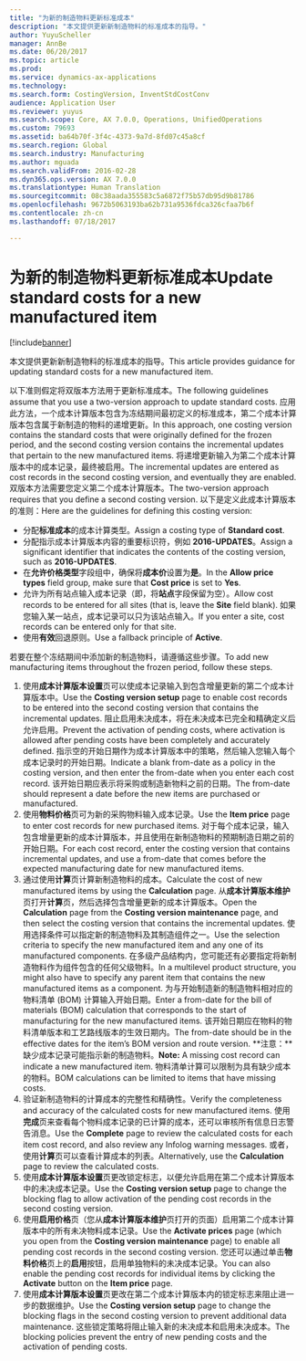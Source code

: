 ```yaml
---
title: "为新的制造物料更新标准成本"
description: "本文提供更新新制造物料的标准成本的指导。"
author: YuyuScheller
manager: AnnBe
ms.date: 06/20/2017
ms.topic: article
ms.prod: 
ms.service: dynamics-ax-applications
ms.technology: 
ms.search.form: CostingVersion, InventStdCostConv
audience: Application User
ms.reviewer: yuyus
ms.search.scope: Core, AX 7.0.0, Operations, UnifiedOperations
ms.custom: 79693
ms.assetid: ba64b70f-3f4c-4373-9a7d-8fd07c45a8cf
ms.search.region: Global
ms.search.industry: Manufacturing
ms.author: mguada
ms.search.validFrom: 2016-02-28
ms.dyn365.ops.version: AX 7.0.0
ms.translationtype: Human Translation
ms.sourcegitcommit: 08c38aada355583c5a6872f75b57db95d9b81786
ms.openlocfilehash: 9672b5063193ba62b731a9536fdca326cfaa7b6f
ms.contentlocale: zh-cn
ms.lasthandoff: 07/18/2017

---
```


# <a name="update-standard-costs-for-a-new-manufactured-item"></a><span data-ttu-id="e3179-103">为新的制造物料更新标准成本</span><span class="sxs-lookup"><span data-stu-id="e3179-103">Update standard costs for a new manufactured item</span></span>

[!include[banner](../includes/banner.md)]


<span data-ttu-id="e3179-104">本文提供更新新制造物料的标准成本的指导。</span><span class="sxs-lookup"><span data-stu-id="e3179-104">This article provides guidance for updating standard costs for a new manufactured item.</span></span> 

<span data-ttu-id="e3179-105">以下准则假定将双版本方法用于更新标准成本。</span><span class="sxs-lookup"><span data-stu-id="e3179-105">The following guidelines assume that you use a two-version approach to update standard costs.</span></span> <span data-ttu-id="e3179-106">应用此方法，一个成本计算版本包含为冻结期间最初定义的标准成本，第二个成本计算版本包含属于新制造的物料的递增更新。</span><span class="sxs-lookup"><span data-stu-id="e3179-106">In this approach, one costing version contains the standard costs that were originally defined for the frozen period, and the second costing version contains the incremental updates that pertain to the new manufactured items.</span></span> <span data-ttu-id="e3179-107">将递增更新输入为第二个成本计算版本中的成本记录，最终被启用。</span><span class="sxs-lookup"><span data-stu-id="e3179-107">The incremental updates are entered as cost records in the second costing version, and eventually they are enabled.</span></span> <span data-ttu-id="e3179-108">双版本方法需要您定义第二个成本计算版本。</span><span class="sxs-lookup"><span data-stu-id="e3179-108">The two-version approach requires that you define a second costing version.</span></span> <span data-ttu-id="e3179-109">以下是定义此成本计算版本的准则：</span><span class="sxs-lookup"><span data-stu-id="e3179-109">Here are the guidelines for defining this costing version:</span></span>

-   <span data-ttu-id="e3179-110">分配**标准成本**的成本计算类型。</span><span class="sxs-lookup"><span data-stu-id="e3179-110">Assign a costing type of **Standard cost**.</span></span>
-   <span data-ttu-id="e3179-111">分配指示成本计算版本内容的重要标识符，例如 **2016-UPDATES**。</span><span class="sxs-lookup"><span data-stu-id="e3179-111">Assign a significant identifier that indicates the contents of the costing version, such as **2016-UPDATES**.</span></span>
-   <span data-ttu-id="e3179-112">在**允许价格类型**字段组中，确保将**成本价**设置为**是**。</span><span class="sxs-lookup"><span data-stu-id="e3179-112">In the **Allow price types** field group, make sure that **Cost price** is set to **Yes**.</span></span>
-   <span data-ttu-id="e3179-113">允许为所有站点输入成本记录（即，将**站点**字段保留为空）。</span><span class="sxs-lookup"><span data-stu-id="e3179-113">Allow cost records to be entered for all sites (that is, leave the **Site** field blank).</span></span> <span data-ttu-id="e3179-114">如果您输入某一站点，成本记录可以只为该站点输入。</span><span class="sxs-lookup"><span data-stu-id="e3179-114">If you enter a site, cost records can be entered only for that site.</span></span>
-   <span data-ttu-id="e3179-115">使用**有效**回退原则。</span><span class="sxs-lookup"><span data-stu-id="e3179-115">Use a fallback principle of **Active**.</span></span>

<span data-ttu-id="e3179-116">若要在整个冻结期间中添加新的制造物料，请遵循这些步骤。</span><span class="sxs-lookup"><span data-stu-id="e3179-116">To add new manufacturing items throughout the frozen period, follow these steps.</span></span>

1.  <span data-ttu-id="e3179-117">使用**成本计算版本设置**页可以使成本记录输入到包含增量更新的第二个成本计算版本中。</span><span class="sxs-lookup"><span data-stu-id="e3179-117">Use the **Costing version setup** page to enable cost records to be entered into the second costing version that contains the incremental updates.</span></span> <span data-ttu-id="e3179-118">阻止启用未决成本，将在未决成本已完全和精确定义后允许启用。</span><span class="sxs-lookup"><span data-stu-id="e3179-118">Prevent the activation of pending costs, where activation is allowed after pending costs have been completely and accurately defined.</span></span> <span data-ttu-id="e3179-119">指示空的开始日期作为成本计算版本中的策略，然后输入您输入每个成本记录时的开始日期。</span><span class="sxs-lookup"><span data-stu-id="e3179-119">Indicate a blank from-date as a policy in the costing version, and then enter the from-date when you enter each cost record.</span></span> <span data-ttu-id="e3179-120">该开始日期应表示将采购或制造新物料之前的日期。</span><span class="sxs-lookup"><span data-stu-id="e3179-120">The from-date should represent a date before the new items are purchased or manufactured.</span></span>
2.  <span data-ttu-id="e3179-121">使用**物料价格**页可为新的采购物料输入成本记录。</span><span class="sxs-lookup"><span data-stu-id="e3179-121">Use the **Item price** page to enter cost records for new purchased items.</span></span> <span data-ttu-id="e3179-122">对于每个成本记录，输入包含增量更新的成本计算版本，并且使用在新制造物料的预期制造日期之前的开始日期。</span><span class="sxs-lookup"><span data-stu-id="e3179-122">For each cost record, enter the costing version that contains incremental updates, and use a from-date that comes before the expected manufacturing date for new manufactured items.</span></span>
3.  <span data-ttu-id="e3179-123">通过使用**计算**页计算新制造物料的成本。</span><span class="sxs-lookup"><span data-stu-id="e3179-123">Calculate the cost of new manufactured items by using the **Calculation** page.</span></span> <span data-ttu-id="e3179-124">从**成本计算版本维护**页打开**计算**页，然后选择包含增量更新的成本计算版本。</span><span class="sxs-lookup"><span data-stu-id="e3179-124">Open the **Calculation** page from the **Costing version maintenance** page, and then select the costing version that contains the incremental updates.</span></span> <span data-ttu-id="e3179-125">使用选择条件可以指定新的制造物料及其制造组件之一。</span><span class="sxs-lookup"><span data-stu-id="e3179-125">Use the selection criteria to specify the new manufactured item and any one of its manufactured components.</span></span> <span data-ttu-id="e3179-126">在多级产品结构内，您可能还有必要指定将新制造物料作为组件包含的任何父级物料。</span><span class="sxs-lookup"><span data-stu-id="e3179-126">In a multilevel product structure, you might also have to specify any parent item that contains the new manufactured items as a component.</span></span> <span data-ttu-id="e3179-127">为与开始制造新的制造物料相对应的物料清单 (BOM) 计算输入开始日期。</span><span class="sxs-lookup"><span data-stu-id="e3179-127">Enter a from-date for the bill of materials (BOM) calculation that corresponds to the start of manufacturing for the new manufactured items.</span></span> <span data-ttu-id="e3179-128">该开始日期应在物料的物料清单版本和工艺路线版本的生效日期内。</span><span class="sxs-lookup"><span data-stu-id="e3179-128">The from-date should be in the effective dates for the item’s BOM version and route version.</span></span> <span data-ttu-id="e3179-129">**注意：**缺少成本记录可能指示新的制造物料。</span><span class="sxs-lookup"><span data-stu-id="e3179-129">**Note:** A missing cost record can indicate a new manufactured item.</span></span> <span data-ttu-id="e3179-130">物料清单计算可以限制为具有缺少成本的物料。</span><span class="sxs-lookup"><span data-stu-id="e3179-130">BOM calculations can be limited to items that have missing costs.</span></span>
4.  <span data-ttu-id="e3179-131">验证新制造物料的计算成本的完整性和精确性。</span><span class="sxs-lookup"><span data-stu-id="e3179-131">Verify the completeness and accuracy of the calculated costs for new manufactured items.</span></span> <span data-ttu-id="e3179-132">使用**完成**页来查看每个物料成本记录的已计算的成本，还可以审核所有信息日志警告消息。</span><span class="sxs-lookup"><span data-stu-id="e3179-132">Use the **Complete** page to review the calculated costs for each item cost record, and also review any Infolog warning messages.</span></span> <span data-ttu-id="e3179-133">或者，使用**计算**页可以查看计算成本的列表。</span><span class="sxs-lookup"><span data-stu-id="e3179-133">Alternatively, use the **Calculation** page to review the calculated costs.</span></span>
5.  <span data-ttu-id="e3179-134">使用**成本计算版本设置**页更改锁定标志，以便允许启用在第二个成本计算版本中的未决成本记录。</span><span class="sxs-lookup"><span data-stu-id="e3179-134">Use the **Costing version setup** page to change the blocking flag to allow activation of the pending cost records in the second costing version.</span></span>
6.  <span data-ttu-id="e3179-135">使用**启用价格**页（您从**成本计算版本维护**页打开的页面）启用第二个成本计算版本中的所有未决物料成本记录。</span><span class="sxs-lookup"><span data-stu-id="e3179-135">Use the **Activate prices** page (which you open from the **Costing version maintenance** page) to enable all pending cost records in the second costing version.</span></span> <span data-ttu-id="e3179-136">您还可以通过单击**物料价格**页上的**启用**按钮，启用单独物料的未决成本记录。</span><span class="sxs-lookup"><span data-stu-id="e3179-136">You can also enable the pending cost records for individual items by clicking the **Activate** button on the **Item price** page.</span></span>
7.  <span data-ttu-id="e3179-137">使用**成本计算版本设置**页更改在第二个成本计算版本内的锁定标志来阻止进一步的数据维护。</span><span class="sxs-lookup"><span data-stu-id="e3179-137">Use the **Costing version setup** page to change the blocking flags in the second costing version to prevent additional data maintenance.</span></span> <span data-ttu-id="e3179-138">这些锁定策略将阻止输入新的未决成本和启用未决成本。</span><span class="sxs-lookup"><span data-stu-id="e3179-138">The blocking policies prevent the entry of new pending costs and the activation of pending costs.</span></span>





